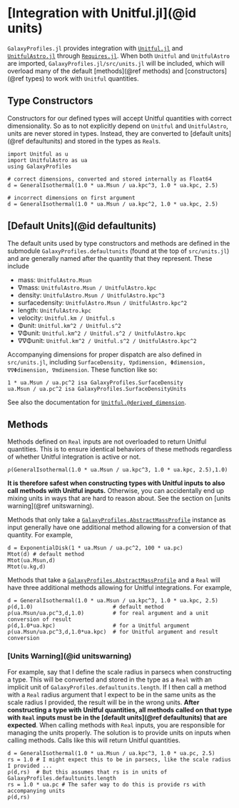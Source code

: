 # [Integration with Unitful.jl](@id units)
`GalaxyProfiles.jl` provides integration with [`Unitful.jl`](https://github.com/PainterQubits/Unitful.jl) and [`UnitfulAstro.jl`](https://github.com/JuliaAstro/UnitfulAstro.jl) through [`Requires.jl`](https://github.com/JuliaPackaging/Requires.jl). When both `Unitful` and `UnitfulAstro` are imported, `GalaxyProfiles.jl/src/units.jl` will be included, which will overload many of the default [methods](@ref methods) and [constructors](@ref types) to work with `Unitful` quantities.

## Type Constructors
Constructors for our defined types will accept Unitful quantities with correct dimensionality. So as to not explicitly depend on `Unitful` and `UnitfulAstro`, units are never stored in types. Instead, they are converted to [default units](@ref defaultunits) and stored in the types as `Real`s.

```@repl units
import Unitful as u
import UnitfulAstro as ua
using GalaxyProfiles

# correct dimensions, converted and stored internally as Float64 
d = GeneralIsothermal(1.0 * ua.Msun / ua.kpc^3, 1.0 * ua.kpc, 2.5)

# incorrect dimensions on first argument
d = GeneralIsothermal(1.0 * ua.Msun / ua.kpc^2, 1.0 * ua.kpc, 2.5)
```

## [Default Units](@id defaultunits)

The default units used by type constructors and methods are defined in the submodule `GalaxyProfiles.defaultunits` (found at the top of `src/units.jl`) and are generally named after the quantity that they represent. These include
 - mass: `UnitfulAstro.Msun`
 - ∇mass: `UnitfulAstro.Msun / UnitfulAstro.kpc`
 - density: `UnitfulAstro.Msun / UnitfulAstro.kpc^3`
 - surfacedensity: `UnitfulAstro.Msun / UnitfulAstro.kpc^2`
 - length: `UnitfulAstro.kpc`
 - velocity: `Unitful.km / Unitful.s`
 - Φunit: `Unitful.km^2 / Unitful.s^2`
 - ∇Φunit: `Unitful.km^2 / Unitful.s^2 / UnitfulAstro.kpc`
 - ∇∇Φunit: `Unitful.km^2 / Unitful.s^2 / UnitfulAstro.kpc^2`

Accompanying dimensions for proper dispatch are also defined in `src/units.jl`, including `SurfaceDensity, ∇ρdimension, Φdimension, ∇∇Φdimension, ∇mdimension`. These function like so:

```@repl units
1 * ua.Msun / ua.pc^2 isa GalaxyProfiles.SurfaceDensity
ua.Msun / ua.pc^2 isa GalaxyProfiles.SurfaceDensityUnits
```

See also the documentation for [`Unitful.@derived_dimension`](https://painterqubits.github.io/Unitful.jl/stable/newunits/#Unitful.@derived_dimension).

## Methods

Methods defined on `Real` inputs are not overloaded to return Unitful quantities. This is to ensure identical behaviors of these methods regardless of whether Unitful integration is active or not.

```@repl units
ρ(GeneralIsothermal(1.0 * ua.Msun / ua.kpc^3, 1.0 * ua.kpc, 2.5),1.0)
```

**It is therefore safest when constructing types with Unitful inputs to also call methods with Unitful inputs.** Otherwise, you can accidentally end up mixing units in ways that are hard to reason about. See the section on [units warning](@ref unitswarning).

Methods that only take a [`GalaxyProfiles.AbstractMassProfile`](@ref) instance as input generally have one additional method allowing for a conversion of that quantity. For example,

```@repl units
d = ExponentialDisk(1 * ua.Msun / ua.pc^2, 100 * ua.pc)
Mtot(d) # default method
Mtot(ua.Msun,d)
Mtot(u.kg,d)
```

Methods that take a [`GalaxyProfiles.AbstractMassProfile`](@ref) and a `Real` will have three additional methods allowing for Unitful integrations. For example,

```@repl units
d = GeneralIsothermal(1.0 * ua.Msun / ua.kpc^3, 1.0 * ua.kpc, 2.5)
ρ(d,1.0)                         # default method
ρ(ua.Msun/ua.pc^3,d,1.0)         # for real argument and a unit conversion of result
ρ(d,1.0*ua.kpc)	                 # for a Unitful argument
ρ(ua.Msun/ua.pc^3,d,1.0*ua.kpc)  # for Unitful argument and result conversion
```

### [Units Warning](@id unitswarning)
For example, say that I define the scale radius in parsecs when constructing a type. This will be converted and stored in the type as a `Real` with an implicit unit of `GalaxyProfiles.defaultunits.length`. If I then call a method with a `Real` radius argument that I expect to be in the same units as the scale radius I provided, the result will be in the wrong units. **After constructing a type with Unitful quantities, all methods called on that type with `Real` inputs must be in the [default units](@ref defaultunits) that are expected**. When calling methods with `Real` inputs, you are responsible for managing the units properly. The solution is to provide units on inputs when calling methods. Calls like this will return Unitful quantities. 

```@repl units
d = GeneralIsothermal(1.0 * ua.Msun / ua.kpc^3, 1.0 * ua.pc, 2.5)
rs = 1.0 # I might expect this to be in parsecs, like the scale radius I provided ...
ρ(d,rs)  # But this assumes that rs is in units of GalaxyProfiles.defaultunits.length
rs = 1.0 * ua.pc # The safer way to do this is provide rs with accompanying units
ρ(d,rs)
```